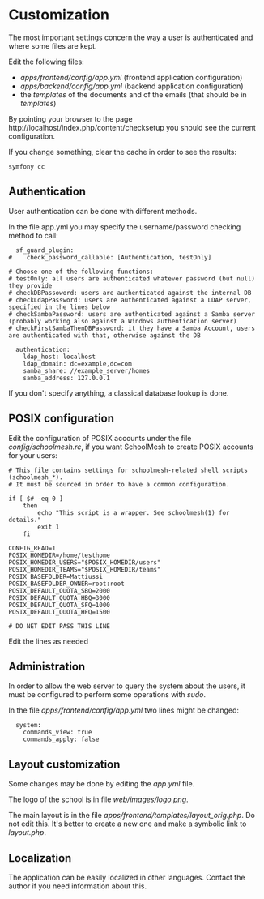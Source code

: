 # Customization #

The most important settings concern the way a user is authenticated and where some files are kept.

Edit the following files:

  * _apps/frontend/config/app.yml_ (frontend application configuration)
  * _apps/backend/config/app.yml_ (backend application configuration)
  * the _templates_ of the documents and of the emails (that should be in _templates_)

By pointing your browser to the page http://localhost/index.php/content/checksetup you should see the current configuration.

If you change something, clear the cache in order to see the results:

```
symfony cc
```

## Authentication ##

User authentication can be done with different methods.

In the file app.yml you may specify the username/password checking method to call:

```
  sf_guard_plugin:
#    check_password_callable: [Authentication, testOnly]

# Choose one of the following functions:
# testOnly: all users are authenticated whatever password (but null) they provide
# checkDBPassoword: users are authenticated against the internal DB
# checkLdapPassword: users are authenticated against a LDAP server, specified in the lines below
# checkSambaPassword: users are authenticated against a Samba server (probably working also against a Windows authentication server)
# checkFirstSambaThenDBPassword: it they have a Samba Account, users are authenticated with that, otherwise against the DB

  authentication:
    ldap_host: localhost
    ldap_domain: dc=example,dc=com
    samba_share: //example_server/homes
    samba_address: 127.0.0.1
```

If you don't specify anything, a classical database lookup is done.

## POSIX configuration ##

Edit the configuration of POSIX accounts under the file _config/schoolmesh.rc_, if you want SchoolMesh to create POSIX accounts for your users:

```
# This file contains settings for schoolmesh-related shell scripts (schoolmesh_*).
# It must be sourced in order to have a common configuration.

if [ $# -eq 0 ]
	then
		echo "This script is a wrapper. See schoolmesh(1) for details."
		exit 1
	fi

CONFIG_READ=1
POSIX_HOMEDIR=/home/testhome
POSIX_HOMEDIR_USERS="$POSIX_HOMEDIR/users"
POSIX_HOMEDIR_TEAMS="$POSIX_HOMEDIR/teams"
POSIX_BASEFOLDER=Mattiussi
POSIX_BASEFOLDER_OWNER=root:root
POSIX_DEFAULT_QUOTA_SBQ=2000
POSIX_DEFAULT_QUOTA_HBQ=3000
POSIX_DEFAULT_QUOTA_SFQ=1000
POSIX_DEFAULT_QUOTA_HFQ=1500

# DO NET EDIT PASS THIS LINE
```

Edit the lines as needed

## Administration ##

In order to allow the web server to query the system about the users, it must be configured to perform some operations with _sudo_.

In the file _apps/frontend/config/app.yml_ two lines might be changed:

```
  system:
    commands_view: true
    commands_apply: false
```

## Layout customization ##

Some changes may be done by editing the _app.yml_ file.

The logo of the school is in file _web/images/logo.png_.

The main layout is in the file _apps/frontend/templates/layout\_orig.php_.
Do not edit this. It's better to create a new one and make a symbolic link to _layout.php_.

## Localization ##

The application can be easily localized in other languages. Contact the author if you need information about this.

